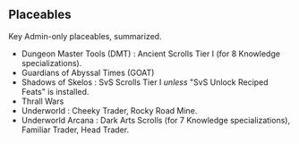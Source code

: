 

## Placeables

Key Admin-only placeables, summarized.

- Dungeon Master Tools (DMT) : Ancient Scrolls Tier I (for 8 Knowledge specializations).
- Guardians of Abyssal Times (GOAT)
- Shadows of Skelos : SvS Scrolls Tier I _unless_ "SvS Unlock Reciped Feats" is installed.
- Thrall Wars
- Underworld : Cheeky Trader, Rocky Road Mine.
- Underworld Arcana : Dark Arts Scrolls (for 7 Knowledge specializations), Familiar Trader, Head Trader.
